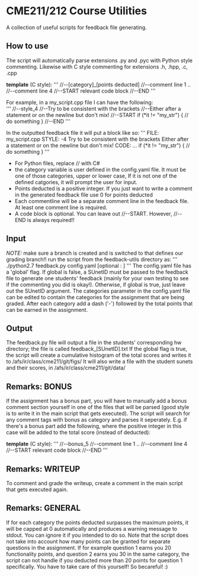 # CME211/212 Course Utilities
A collection of useful scripts for feedback file generating.

## How to use
The script will automatically parse extensions .py and .pyc with Python style commenting. Likewise with C style commenting for extensions .h, .hpp, .c, .cpp

**template** (C style):
'''
//--[category]_[points deducted]
//--comment line 1
..
//--comment line 4
//--START
relevant code block
//--END
'''

For example, in a my_script.cpp file I can have the following:<br>
'''
//--style_4
//--Try to be consistent with the brackets
//--Either after a statement or on the newline but don't mix!
//--START
if (*it != "my_str") {
  // do something
}
//--END
'''

In the outputted feedback file it will put a block like so:
'''
FILE:           my_script.cpp
STYLE:          -4
Try to be consistent with the brackets
Either after a statement or on the newline but don't mix!
CODE:
...
if (*it != "my_str") {
  // do something
}
'''

* For Python files, replace // with C&#35;
* the category variable is user defined in the config.yaml file. It must be one of those categories, upper or lower case, If it is not one of the defined catgories, it will prompt the user for input.
* Points deducted is a positive integer. If you just want to write a comment in the generated feedback file use 0 for points deducted
* Each commentline will be a separate comment line in the feedback file. At least one comment line is required.
* A code block is optional. You can leave out //--START. However, //--END is always required!!


## Input
*NOTE:* make sure a branch is created and is switched to that defines our grading branch!!
run the script from the feedback-utils directory as:
'''
./python2.7 feedback.py config.yaml [optional : <SUnetID>]
'''
The config.yaml file has a 'global' flag. If global is false, a SUnetID must be passed to the feedback file to generate one students' feedback (mainly for your own testing to see if the commenting you did is okay!). Otherwise, if global is true, just leave out the SUnetID argument.
The categories parameter in the config.yaml file can be edited to contain the categories for the assignment that are being graded. After each category add a dash ('-') followed by the total points that can be earned in the assignment.

## Output
The feedback.py file will output a file in the students' corresponding hw directory; the file is called feedback_[SUnetID].txt
If the global flag is true, the script will create a cumulative histogram of the total scores and writes it to /afs/ir/class/cme211/git/figs/
It will also write a file with the student sunets and their scores, in /afs/ir/class/cme211/git/data/

## Remarks: BONUS
If the assignment has a bonus part, you will have to manually add a bonus comment section yourself in one of the files that will be parsed (good style is to write it in the main script that gets executed). The script will search for any comment tags with bonus as category and parses it seperately. E.g. if there's a bonus part add the following, where the positive integer in this case will be added to the total score (instead of deducted):

**template** (C style):
'''
//--bonus_5
//--comment line 1
..
//--comment line 4
//--START
relevant code block
//--END
'''

## Remarks: WRITEUP
To comment and grade the writeup, create a comment in the main script that gets executed again.

## Remarks: GENERAL
If for each category the points deducted surpasses the maximum points, it will be capped at 0 automatically and produces a warning message to stdout. You can ignore it if you intended to do so.
Note that the script does not take into account how many points can be granted for separate questions in the assignment. If for example question 1 earns you 20 functionality points, and question 2 earns you 30 in the same category, the script can not handle if you deducted more than 20 points for question 1 specifically. You have to take care of this yourself! So becareful! :)
